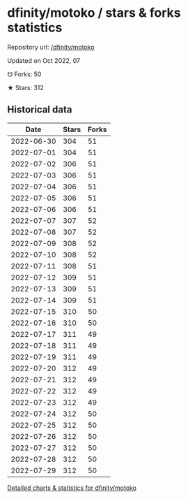 # dfinity/motoko / stars & forks statistics

Repository url: [/dfinity/motoko](https://github.com/dfinity/motoko)

Updated on Oct 2022, 07

☋ Forks: 50

★ Stars: 312

## Historical data
| Date | Stars | Forks |
|------|-------|-------|
| 2022-06-30 | 304 | 51 | 
| 2022-07-01 | 304 | 51 | 
| 2022-07-02 | 306 | 51 | 
| 2022-07-03 | 306 | 51 | 
| 2022-07-04 | 306 | 51 | 
| 2022-07-05 | 306 | 51 | 
| 2022-07-06 | 306 | 51 | 
| 2022-07-07 | 307 | 52 | 
| 2022-07-08 | 307 | 52 | 
| 2022-07-09 | 308 | 52 | 
| 2022-07-10 | 308 | 52 | 
| 2022-07-11 | 308 | 51 | 
| 2022-07-12 | 309 | 51 | 
| 2022-07-13 | 309 | 51 | 
| 2022-07-14 | 309 | 51 | 
| 2022-07-15 | 310 | 50 | 
| 2022-07-16 | 310 | 50 | 
| 2022-07-17 | 311 | 49 | 
| 2022-07-18 | 311 | 49 | 
| 2022-07-19 | 311 | 49 | 
| 2022-07-20 | 312 | 49 | 
| 2022-07-21 | 312 | 49 | 
| 2022-07-22 | 312 | 49 | 
| 2022-07-23 | 312 | 49 | 
| 2022-07-24 | 312 | 50 | 
| 2022-07-25 | 312 | 50 | 
| 2022-07-26 | 312 | 50 | 
| 2022-07-27 | 312 | 50 | 
| 2022-07-28 | 312 | 50 | 
| 2022-07-29 | 312 | 50 | 


[Detailed charts & statistics for dfinity/motoko](https://reviewgithub.com/rep/dfinity/motoko)
